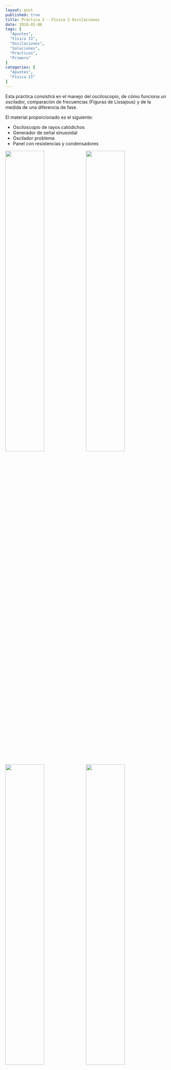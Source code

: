 ```yaml
---
layout: post
published: true
title: Práctica 2 - Física 2 Oscilaciones
date: 2018-03-06
tags: [
  "Apuntes",
  "Física II",
  "Oscilaciones",
  "Soluciones",
  "Practicas",
  "Primero"
]
categories: [
  "Apuntes",
  "Física II"
]
---
```


Esta práctica consistirá en el manejo del osciloscopio, de cómo funciona un oscilador, comparación de frecuencias (Figuras de Lissajous) y de la medida de una diferencia de fase.

El material proporcionado es el siguiente:
* Osciloscopio de rayos catódichos
* Generador de señal sinusoidal
* Oscilador problema
* Panel con resistencias y condensadores

<img src="/blog/2018-3-6/generadorDeOndas.jpg" width="49%">
<img src="/blog/2018-3-6/osciloscopio.jpg" width="49%">
<img src="/blog/2018-3-6/placaDeComponentes.jpg" width="49%">
<img src="/blog/2018-3-6/osciladorProblema.jpg" width="49%">

### Práctica

La práctica se divide en 3 bloques:
1. Manejo del osciloscopio:
  Conectar la salida del generador de ondas al del osciloscopio y poner una determinada frecuencia y medir:
  * La tensión pico-pico
  * Frecuencia de la onda con su error y comparar con la del generador de ondas.
2. Figuras de Lissajouse:
  Conectar la **salida del oscilador problema al eje X del osciloscopio** y conectar la **salida del generador de ondas al eje Y del osciloscopio**, y determinar:
  * Determinar la frecuencia del oscilador problema, utilizando las relaciones siguientes: 1:2, 3:1, 2:3 (\\(\omega_x : \omega_y\\)).
  * ¿Qué error se comete en la medida de la frecuencia problema, teniendo en cuenta el error del generador de señal variable?
3. Conectamos el circuito de un filtro paso alto (vease más tarde) y medir la diferencia de fase por el método de la elipse:
    * De las resistencias disponibles, elegir un valor adecuado para medir fácilmente el desfase. Calcular el error en la medida del desfase.
    * Teniendo en cuenta: \\(tg \Lambda = 1/ 2 \pi f RC\\) Calcular el valor de la resistencia tomada y su error.

### Primer bloque: Manejo del osciloscopio

La teoría del funcionamiento del osciloscopio se pasa por alto, sino [aquí](https://es.wikipedia.org/wiki/Osciloscopio) una gran explicación.

#### Procedimiento
Conectamos la salida del generador de ondas al del osciloscopio. El **generador de ondas** la vamos a poner **a una frecuencia de 1KHz** y a una amplitud de onda, de primeras, desconocida.

Al conectar, lo que vemos por la pantalla del oscilocopio es lo siguiente:

![Oscilación](/blog/2018-3-6/oscilacion.jpg)

De primeras podemos ver diferentes datos que nos van a ser de utilidad para los próximos apartados. Primero, nos encontramos que abajo nos indica *Y2:5V~*, esto quiere decir, que la señal está en el canal 2 y que por cada cuadrante hay una diferencia de potencia de **5 V**. Segundo, arriba vemos que pone *T:200  	µs*, que se refiere a que se hace **un barrido cada 200 µs**. Esto se puede cambiar con un potenciometro, lo ponemos como nos sea más útil trabajar.

#### Determinar tensión pico-pico

Para determinar la tensión pico-pico lo único que tenemos que hacer es contar cuadraditos. **La señal utilizada no es la de la foto anterior, es otra**. En este caso, cada cuadradito tiene un valor de **5 V**, y la onda **desde pico a pico** tiene **4 cuadrantes**. Cada cuadrito está dividido en 5, con lo que su error es del 20%, para cada uno:  

$$

V_{onda} = 4 \cdot 5 = 20 \quad V

\qquad

\Delta V_{cuadrante} = 1 \quad V

\\

\Rightarrow V_{onda} = 20 \pm 1 \quad V
$$

#### Frecuencia de la onda y comparar con la que da el generador de señales

Para determinar la frecuencia de la señal también tenemos que contar cuadraditos. **La señal utilizada no es la de la foto anterior, es otra**. En este caso, cada barrido se hace cada \\(T: 500 \mu s\\). El error es el mismo que anteriormente, cada cuadradito está dividido en 5, con lo que su error es del 20%, para cada uno.

<img src="/blog/2018-3-6/freqOsc.jpg" width="49%">
<img src="/blog/2018-3-6/ondaEstudiada.jpg" width="49%" >

La onda **se repite cada \\(T_{onda} = 1000 \mu s\\)**. Para determinar su frecuencia, que es la inversa del periodo:

$$

f_{onda} = \frac{1}{T_{onda}} = \frac{1}{1000 \cdot 10^{-6}} = 1000 \quad Hz

\\

\Delta T_{onda} = 100 \quad \mu s

\\

\Delta f_{onda} = \Bigg \lvert \frac{\delta f_{onda}}{\delta T_{onda}} \Bigg \lvert \Delta T_{onda} = \frac{1}{T_{frac}^{2}} \cdot \Delta T_{onda} = 100 \quad Hz

\\

\Rightarrow f_{onda} = 1000 \pm 100 \quad Hz

$$

Por otro lado, el **generador de onda** nos pone que la **onda generada es de 1 KHz**. Además nos lo da con una precisión de 0.01 KHz ya que el indicador digital nos pone 2 decimales para el KHz, es decir \\(\Delta f_{generador} = 10 Hz\\).  

Comparando los dos resultados, tiene sentido el resultado con los aparatos.

### Segundo bloque: Figuras de Lissajouse

El oscilador problema, arriba una foto, es uno del que no tenemos ninguna información de su frecuencia, mas que su *output*. En esta parte vamos a determinar su frecuencia a partir de las figuras de Lissajouse.

<img src="/blog/2018-3-6/lisajouse.png" width="29%" style="display: block; margin: 0 auto;">

Si la relación entre las frecuencias es de números enteros

$$

\frac{\omega_1}{\omega_2} = \frac{n_1}{n_2}

$$

Las trayectorias cerradas obtenidas en el osciloscopio son las "*curvas de Lissajous*".

#### Procedimiento

Conectamos la salida del oscilador problema al eje X del osciloscopio y conectamos la salida del generador de ondas al eje Y del osciloscopio. Configuramos el osciloscopio en XY con los dos canales.

#### Determinar frecuencia del oscilador
De primeras ya empezamos a ver las curvas de Lissajouse así que el montaje está correcto, pero no en las frecuencias deseadas.

Las curvas de Lissajouse se generan al tener dos frecuecias. Cuando una es proporción de la otra (vease figura de arriba) genera un dibujo determinado. Con el generador de ondas nos vamos moviendo por su frecuencia hasta encontrar las diferentes relaciones de:  1:2, 3:1, 2:3 (\\(\omega_x, \omega_y\\))

Los resultados, encontrando las curvas de Lissajouse han sido las siguiente:

Relacion | Frecuencia [KHz] | Curva
--- | --- | ---
1:2 | 1.70 | ![Relacion 1:2](/blog/2018-3-6/relacion12Lassajouse.png)
1:3 | 2.55 | ![Relacion 1:3](/blog/2018-3-6/relacion13Lissajouse.png)
2:3 | 1.28 | ![Relacion 2:3](/blog/2018-3-6/relacion23Lisajousse.png)

Con esta información llegamos a la conclusión de que la frecuencia del oscilador problema es de \\(f_{oscilador} = 0.85 KHz\\).


#### Error en la medida

El error del generado de funciones *problema* es desconocido. En cambio el error de generado es \\(\Delta f_{generador} = 10 Hz\\). Para calcular su error utilizamos la ecuación anterior para el caso 1:2 :

$$

\frac{\omega_1}{\omega_2} = \frac{n_1}{n_2} \Rightarrow \frac{f_1}{f_2} = \frac{n_1}{n_2} \Rightarrow f_1 = \frac{n_1}{n_2} \cdot f_2

\\

\Delta f_1 = \bigg \lvert \frac{\delta f_1}{\delta f_2} \bigg \lvert \cdot \Delta f_2 = \frac{1}{2} \cdot 10 = 5 \quad Hz


$$

Con lo que el resultado final será:

$$

f_{oscilador} = 850 \pm 5 \quad Hz

$$

El error del oscilador problema utilizando este método es muy pequeño. Esto se debe a que de igual forma, **el error del generador es bastante pequeño** (10 Hz). Se podría decir que, **este método para determinar el desfase de una señal es muy efectivo**.

### Tercer bloque: Medida de diferencia de fase por el método de la eclipse

Se monta el circuito siguiente:

![Filtro paso alto](/blog/2018-3-6/filtroPasoAlto.png)

Se trata de un filtro paso alto, que se rige por la siguiente ecuación de transferecia:

$$

H(s = j\omega) = \frac{s}{s + 1/RC} \qquad \omega_c = \frac{1}{RC}

\\

\Rightarrow H(s = j\omega) = \frac{s}{s + \omega_c}

$$

Siendo su fase la siguiente:

$$

\phi(\omega) = Arg(s) - Arg(s + \omega_c) = tg\bigg(\frac{\omega}{0}\bigg) - tg\bigg(\frac{1/RC}{\omega}\bigg)

\\

\Rightarrow tg(\varphi) = \frac{1}{\omega RC} = \frac{1}{2\pi fRC}

$$


De acuerdo con el método de la eclipse:

![Eclipse](/blog/2018-3-6/eclipse.png)

El desfase \\(\varphi\\) se puede calcular a partir de:

$$

sen \ \varphi = \frac{AB}{2 x_0}

$$

o bien

$$

sen \ \varphi = \frac{CD}{2 y_0}

$$

#### Valor adecuado de resistencias y calcular el error de la medida del desfase

El **valor del condensador** de es \\(C = 100 nF\\). Hemos puesto el **generador de onda a** \\(f = 270 Hz\\). Las diferentes resistencias de la placa son de: \\(330 \Omega\\), \\(10K \Omega\\) y \\(1K \Omega\\):

$$

R = 330 \Omega \Rightarrow \varphi = tg^{-1} \frac{1}{2\pi fRC} = tg^{-1}\frac{1}{2\pi \ 270 \ 330 \ 100\cdot 10^{-9}} = 9.63 º

\\

R = 10K \ \Omega \Rightarrow \varphi = tg^{-1} \frac{1}{2\pi fRC} = tg^{-1}\frac{1}{2\pi \ 270 \ 10000 \ 100\cdot 10^{-9}} = 30.52º

\\

R = 1K \ \Omega \Rightarrow \varphi = tg^{-1} \frac{1}{2\pi fRC} = tg^{-1}\frac{1}{2\pi \ 270 \ 1000 \ 100\cdot 10^{-9}} = 80.37 º

$$

De las resistencias disponibles el mejor valor para tomar la medida es la de \\(R = 10 K \ \Omega\\) porque las otras el desfase o muy poco, en el de \\(330 \Omega\\), o es demasiado, en el de \\(1K \ \Omega\\). Así la elipse no estará demasiada *achatada* ni demasiado *alargada*, y podremos tomar las medidas de forma más exacta.

La **resistencia tomada tiene una tolerancia del** 5%, es decir que su valor es de \\(R = 10K \pm 500 \ \Omega\\).

Con esa resistencia, la elipse por pantalla es la siguiente:

<p><img src="/blog/2018-3-6/eclipseOsc.jpg" width="39%" style="display: block; margin: 0 auto;"></p>

Se puede observar que: \\(AB = 2, \ x_0 = 2 \\).Para determinar su fase con las ecuaciones anteriores:

$$

sen \ \varphi =  \frac{2}{2 \cdot 2} = \frac{1}{2}

\\

\varphi = sen^{-1} \frac{1}{2} = 30º

$$

Cada cuadrante está separado por 5 marcas, es decir que el error de medida del osciloscopio es de \\(\pm 0.2\\). Para calcular su error:

$$

\Delta \varphi = \Bigg \lvert \frac{\delta \varphi}{\delta AB} \Bigg \lvert \Delta AB + \Bigg \lvert \frac{\delta \varphi}{\delta x_0} \Bigg \lvert \Delta x_0 = \frac{\Delta AB}{2 x_0} + \frac{AB \Delta x_0}{2 x^2_0} = 0.1 \quad rad

$$

Entonces llegamos a la conclusión de que:

$$

\varphi = 30º \pm 5.7º

$$

#### Calcular el error de la resistencia tomada y su error

Para calcular el valor de la resitencia valor a utilizar la expresión anterior y el valor de \\(\varphi\\):

$$

tg \ \varphi = \frac{1}{2\pi fRC} \Rightarrow R = \frac{1}{2 \pi \ f \ C \ tg \ \varphi}

\\

R = \frac{1}{2 \pi \ 270 \ 100 \cdot 10^{-9} \ 0.58} = 10209.8 \ \Omega

$$

El **error de f** es de 10 Hz, como dijimos anteriormente. El **error de C no lo sabemos** por lo que suponemos que no tiene error. Para calcular su error:

$$

\Delta R = \bigg \lvert \frac{\delta R}{\delta f} \bigg \lvert \Delta f +  
\bigg \lvert \frac{\delta R}{\delta tg \ \varphi} \bigg \lvert \Delta tg     \ \varphi =  \frac{\Delta f}{2 \pi \ C \ tg \ \varphi \ f^2} + \frac{\Delta tg \ \varphi}{2 \pi \ f\ C \ (tg \ \varphi)^2} =

\\

\frac{10}{2 \pi \ 100\cdot 10^{-6} \ tg \ 30º \ 270^2} + \frac{0.1}{2 \pi \ 270 \ 100\cdot 10^{-6} \ (tg \ 30)^2} =
2.15 \Omega
$$

Es decir, nos queda un resultado:

$$

R = 10209.8 \pm 2.15 \Omega

$$

Que se parece mucho al valor real de la resistencia, que es de \(10K \pm 500 \Omega\), dentro de nuestro resultado. En este caso hemos despreciado el error del condensador, pero igualmente sigue siendo un error muy pequeño, este método para medir la resistencia es bastante efectivo.

amil101@debian:~$ EXIT

### Bibliografía

* [https://es.wikipedia.org/wiki/Osciloscopio](https://es.wikipedia.org/wiki/Osciloscopio)

